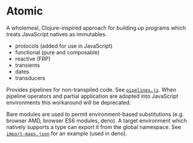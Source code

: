 # Atomic
A wholemeal, Clojure-inspired approach for building up programs which treats JavaScript natives as immutables.

* protocols (added for use in JavaScript)
* functional (pure and composable)
* reactive (FRP)
* transients
* dates
* transducers

Provides pipelines for non-transpiled code.  See [`pipelines.js`](./pipelines.js).  When pipeline operators and partial application are adopted into JavaScript environments this workaround will be deprecated.

Bare modules are used to permit environment-based substitutions (e.g. browser AMD, browser ES6 modules, deno).  A target environment which natively supports a type can export it from the global namespace.  See  [`import-maps.json`](./import-map.json) for an example (used in deno).